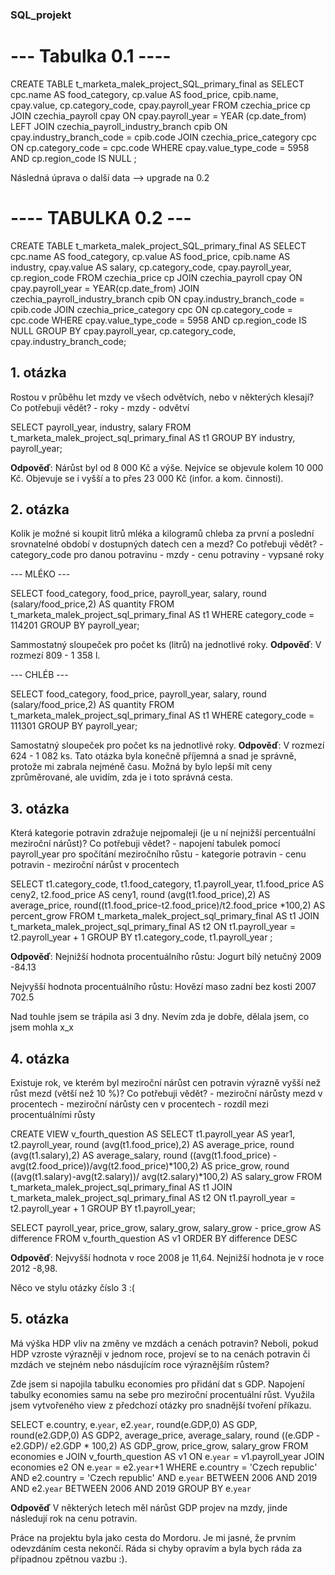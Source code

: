 ### SQL_projekt


# --- **Tabulka 0.1** ----
CREATE TABLE t_marketa_malek_project_SQL_primary_final as
SELECT
	cpc.name AS food_category,
	cp.value AS food_price,
	cpib.name,
	cpay.value,
	cp.category_code,
	cpay.payroll_year
FROM czechia_price cp 
JOIN czechia_payroll cpay 
	ON cpay.payroll_year = YEAR (cp.date_from)
LEFT JOIN czechia_payroll_industry_branch cpib 
	ON cpay.industry_branch_code = cpib.code 
JOIN czechia_price_category cpc 
	ON cp.category_code = cpc.code 
WHERE cpay.value_type_code = 5958
	AND cp.region_code IS NULL
;

Následná úprava o další data --> upgrade na 0.2

# ---- **TABULKA 0.2** ---
CREATE TABLE t_marketa_malek_project_SQL_primary_final AS
SELECT
	cpc.name AS food_category,
	cp.value AS food_price,
	cpib.name AS industry,
	cpay.value AS salary,
	cp.category_code,
	cpay.payroll_year,
	cp.region_code
FROM czechia_price cp 
JOIN czechia_payroll cpay 
	ON cpay.payroll_year = YEAR(cp.date_from)
JOIN czechia_payroll_industry_branch cpib 
	ON cpay.industry_branch_code = cpib.code 
JOIN czechia_price_category cpc 
	ON cp.category_code = cpc.code 
WHERE cpay.value_type_code = 5958
	AND cp.region_code IS NULL
GROUP BY cpay.payroll_year, cp.category_code, cpay.industry_branch_code;

## **1. otázka**
  Rostou v průběhu let mzdy ve všech odvětvích, nebo v některých klesají?
    Co potřebuji vědět?
      - roky
      - mzdy
      - odvětví
      
SELECT 
	payroll_year,
	industry,
	salary
FROM t_marketa_malek_project_sql_primary_final AS t1 
GROUP BY industry, payroll_year;

**Odpověď**: Nárůst byl od 8 000 Kč a výše. Nejvíce se objevule kolem 10 000 Kč. Objevuje se i vyšší a to přes 23 000 Kč (infor. a kom. činnosti).


## **2. otázka**

Kolik je možné si koupit litrů mléka a kilogramů chleba za první a poslední srovnatelné období v dostupných datech cen a mezd?
Co potřebuji vědět?
	- category_code pro danou potravinu
	- mzdy
	- cenu potraviny
	- vypsané roky

--- MLÉKO ---

SELECT
	food_category,
	food_price,
	payroll_year,
	salary,
	round (salary/food_price,2) AS quantity
FROM t_marketa_malek_project_sql_primary_final AS t1 
WHERE category_code = 114201
GROUP BY payroll_year;

Sammostatný sloupeček pro počet ks (litrů) na jednotlivé roky. 
**Odpověď**: V rozmezí 809 - 1 358 l.

--- CHLÉB ---

SELECT
	food_category,
	food_price,
	payroll_year,
	salary,
	round (salary/food_price,2) AS quantity
FROM t_marketa_malek_project_sql_primary_final AS t1 
WHERE category_code = 111301
GROUP BY payroll_year;

Samostatný sloupeček pro počet ks na jednotlivé roky. 
**Odpověď**: V rozmezí 624 - 1 082 ks.
Tato otázka byla konečně příjemná a snad je správně, protože mi zabrala nejméně času. Možná by bylo lepší mít ceny zprůměrované, ale uvidím, zda je i toto správná cesta.

## **3. otázka**

Která kategorie potravin zdražuje nejpomaleji (je u ní nejnižší percentuální meziroční nárůst)?
Co potřebuji vědet?
	- napojení tabulek pomocí payroll_year pro spočítání meziročního růstu
	- kategorie potravin
	- cenu potravin
	- meziroční nárůst v procentech

SELECT 
	t1.category_code,
	t1.food_category,
	t1.payroll_year,
	t1.food_price AS ceny2,
	t2.food_price AS ceny1,
	round (avg(t1.food_price),2) AS average_price,
	round((t1.food_price-t2.food_price)/t2.food_price *100,2) AS percent_grow
FROM t_marketa_malek_project_sql_primary_final AS t1
JOIN  t_marketa_malek_project_sql_primary_final AS t2
	ON t1.payroll_year = t2.payroll_year + 1
GROUP BY t1.category_code, t1.payroll_year
;

**Odpověď**:
Nejnižší hodnota procentuálního růstu:
Jogurt bílý netučný	2009	-84.13

Nejvyšší hodnota procentuálního růstu:
Hovězí maso zadní bez kosti	2007	702.5

Nad touhle jsem se trápila asi 3 dny. Nevím zda je dobře, dělala jsem, co jsem mohla x_x

## **4. otázka**

Existuje rok, ve kterém byl meziroční nárůst cen potravin výrazně vyšší než růst mezd (větší než 10 %)?
Co potřebuji vědět?
	- meziroční nárůsty mezd v procentech
	- meziroční nárůsty cen v procentech
	- rozdíl mezi procentuálními růsty

CREATE VIEW v_fourth_question AS 
SELECT
	t1.payroll_year AS year1, 
	t2.payroll_year, 
	round (avg(t1.food_price),2) AS average_price, 
	round (avg(t1.salary),2) AS average_salary,
	round ((avg(t1.food_price) - avg(t2.food_price))/avg(t2.food_price)*100,2) AS price_grow,
	round ((avg(t1.salary)-avg(t2.salary))/ avg(t2.salary)*100,2) AS salary_grow 
FROM t_marketa_malek_project_sql_primary_final AS t1 
JOIN t_marketa_malek_project_sql_primary_final AS t2 
	ON t1.payroll_year = t2.payroll_year + 1 
GROUP BY t1.payroll_year;

SELECT 
	payroll_year, 
	price_grow,
	salary_grow, 
	salary_grow - price_grow AS difference 
FROM v_fourth_question AS v1
ORDER BY difference DESC

**Odpověď**: 
Nejvyšší hodnota v roce 2008 je 11,64.
Nejnižší hodnota je v roce 2012 -8,98.
	
Něco ve stylu otázky číslo 3 :(

## **5. otázka**

Má výška HDP vliv na změny ve mzdách a cenách potravin? Neboli, pokud HDP vzroste výrazněji v jednom roce, projeví se to na cenách potravin či mzdách ve stejném nebo násdujícím roce výraznějším růstem?

Zde jsem si napojila tabulku economies pro přidání dat s GDP. Napojení tabulky economies samu na sebe pro meziroční procentuální růst. Využila jsem vytvořeného view z předchozí otázky pro snadnější tvoření příkazu.

SELECT 
	e.country,
	e.`year`,
	e2.`year`,
	round(e.GDP,0) AS GDP,
	round(e2.GDP,0) AS GDP2,
	average_price,
	average_salary,
	round ((e.GDP - e2.GDP)/ e2.GDP * 100,2) AS GDP_grow,
	price_grow,
	salary_grow
FROM economies e
JOIN v_fourth_question AS v1
	ON e.`year` = v1.payroll_year
JOIN economies e2 
	ON e.`year` = e2.`year`+1
WHERE e.country = 'Czech republic'
	AND e2.country = 'Czech republic'
	AND e.`year` BETWEEN 2006 AND 2019
	AND e2.`year` BETWEEN 2006 AND 2019
GROUP BY e.`year`

**Odpověď** V některých letech měl nárůst GDP projev na mzdy, jinde následují rok na cenu potravin.

Práce na projektu byla jako cesta do Mordoru. Je mi jasné, že prvním odevzdáním cesta nekončí. Ráda si chyby opravím a byla bych ráda za případnou zpětnou vazbu :).

